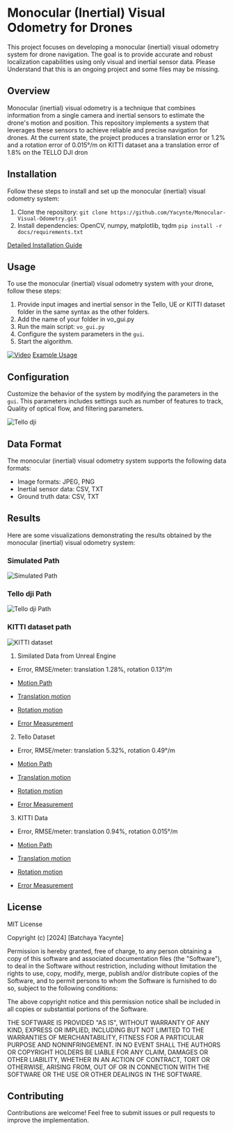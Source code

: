 # Monocular (Inertial) Visual Odometry for Drones

This project focuses on developing a monocular (inertial) visual odometry system for drone navigation. The goal is to provide accurate and robust localization capabilities using only visual and inertial sensor data. 
Please Understand that this is an ongoing project and some files may be missing.


## Overview

Monocular (inertial) visual odometry is a technique that combines information from a single camera and inertial sensors to estimate the drone's motion and position. This repository implements a system that leverages these sensors to achieve reliable and precise navigation for drones. At the current state, the project produces a translation error or 1.2% and a rotation error of 0.015°/m on KITTI dataset ana a translation error of 1.8% on the TELLO DJI dron


## Installation

Follow these steps to install and set up the monocular (inertial) visual odometry system:

1. Clone the repository: `git clone https://github.com/Yacynte/Monocular-Visual-Odometry.git`
2. Install dependencies: OpenCV, numpy, matplotlib, tqdm `pip install -r docs/requirements.txt`


[Detailed Installation Guide](./docs/installation.md)


## Usage

To use the monocular (inertial) visual odometry system with your drone, follow these steps:

1. Provide input images and inertial sensor in the Tello, UE or KITTI dataset folder in the same syntax as the other folders.
2. Add the name of your folder in vo_gui.py
3. Run the main script: `vo_gui.py`
4. Configure the system parameters in the `gui`.
5. Start the algorithm.

[![Video](./docs/usage.png)](./docs/preview.mp4)
[Example Usage](./docs/example_mvio.mp4)


## Configuration

Customize the behavior of the system by modifying the parameters in the `gui`. This parameters includes settings such as number of features to track, Quality of optical flow, and filtering parameters.


![Tello dji](./docs/config.png)



## Data Format

The monocular (inertial) visual odometry system supports the following data formats:

- Image formats: JPEG, PNG
- Inertial sensor data: CSV, TXT
- Ground truth data: CSV, TXT

<!-- [Input Data Guidelines](./docs/data_format.md) -->


## Results

Here are some visualizations demonstrating the results obtained by the monocular (inertial) visual odometry system:

### Simulated Path
![Simulated Path](./results/tello_square.png)

### Tello dji Path
![Tello dji Path](./results/tello_line.png)

### KITTI dataset path
![KITTI dataset](./results/kitti_path.png)


1. Similated Data from Unreal Engine

- Error, RMSE/meter: translation 1.28%, rotation 0.13°/m

- [Motion Path](./results/tello_square.png)

- [Translation motion](./results/translation_square.png)

- [Rotation motion](./results/rotation_square.png)

- [Error Measurement](./results/Error_square.png)

2. Tello Dataset

- Error, RMSE/meter: translation 5.32%, rotation 0.49°/m

- [Motion Path](./results/tello_line.png)

- [Translation motion](./results/translation_tello.png)

- [Rotation motion](./results/rotation_tello.png)

- [Error Measurement](./results/Error_tello.png)


3. KITTI Data
- Error, RMSE/meter: translation 0.94%, rotation 0.015°/m

- [Motion Path](./results/kitti_path.png)

- [Translation motion](./results/translation_kitti.png)

- [Rotation motion](./results/rotation_kitti.png)

- [Error Measurement](./results/Error_kitti.png)



## License
MIT License

Copyright (c) [2024] [Batchaya Yacynte]

Permission is hereby granted, free of charge, to any person obtaining a copy of this software and associated documentation files (the "Software"), to deal in the Software without restriction, including without limitation the rights to use, copy, modify, merge, publish and/or distribute copies of the Software, and to permit persons to whom the Software is furnished to do so, subject to the following conditions:

The above copyright notice and this permission notice shall be included in all copies or substantial portions of the Software.

THE SOFTWARE IS PROVIDED "AS IS", WITHOUT WARRANTY OF ANY KIND, EXPRESS OR IMPLIED, INCLUDING BUT NOT LIMITED TO THE WARRANTIES OF MERCHANTABILITY, FITNESS FOR A PARTICULAR PURPOSE AND NONINFRINGEMENT. IN NO EVENT SHALL THE AUTHORS OR COPYRIGHT HOLDERS BE LIABLE FOR ANY CLAIM, DAMAGES OR OTHER LIABILITY, WHETHER IN AN ACTION OF CONTRACT, TORT OR OTHERWISE, ARISING FROM, OUT OF OR IN CONNECTION WITH THE SOFTWARE OR THE USE OR OTHER DEALINGS IN THE SOFTWARE.

## Contributing
Contributions are welcome! Feel free to submit issues or pull requests to improve the implementation.